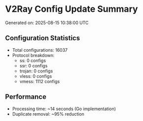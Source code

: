 # V2Ray Config Update Summary
Generated on: 2025-08-15 10:38:00 UTC

## Configuration Statistics
- Total configurations: 16037
- Protocol breakdown:
  - ss: 0 configs
  - ssr: 0 configs
  - trojan: 0 configs
  - vless: 0 configs
  - vmess: 1112 configs

## Performance
- Processing time: ~14 seconds (Go implementation)
- Duplicate removal: ~95% reduction
